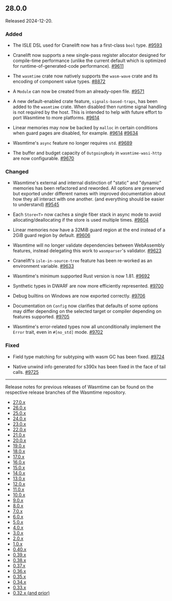 ## 28.0.0

Released 2024-12-20.

### Added

* The ISLE DSL used for Cranelift now has a first-class `bool` type.
  [#9593](https://github.com/bytecodealliance/wasmtime/pull/9593)

* Cranelift now supports a new single-pass register allocator designed for
  compile-time performance (unlike the current default which is optimized for
  runtime-of-generated-code performance).
  [#9611](https://github.com/bytecodealliance/wasmtime/pull/9611)

* The `wasmtime` crate now natively supports the `wasm-wave` crate and its
  encoding of component value types.
  [#8872](https://github.com/bytecodealliance/wasmtime/pull/8872)

* A `Module` can now be created from an already-open file.
  [#9571](https://github.com/bytecodealliance/wasmtime/pull/9571)

* A new default-enabled crate feature, `signals-based-traps`, has been added to
  the `wasmtime` crate. When disabled then runtime signal handling is not
  required by the host. This is intended to help with future effort to port
  Wasmtime to more platforms.
  [#9614](https://github.com/bytecodealliance/wasmtime/pull/9614)

* Linear memories may now be backed by `malloc` in certain conditions when guard
  pages are disabled, for example.
  [#9614](https://github.com/bytecodealliance/wasmtime/pull/9614)
  [#9634](https://github.com/bytecodealliance/wasmtime/pull/9634)

* Wasmtime's `async` feature no longer requires `std`.
  [#9689](https://github.com/bytecodealliance/wasmtime/pull/9689)

* The buffer and budget capacity of `OutgoingBody` in `wasmtime-wasi-http` are
  now configurable.
  [#9670](https://github.com/bytecodealliance/wasmtime/pull/9670)

### Changed

* Wasmtime's external and internal distinction of "static" and "dynamic"
  memories has been refactored and reworded. All options are preserved but
  exported under different names with improved documentation about how they all
  interact with one another. (and everything should be easier to understand)
  [#9545](https://github.com/bytecodealliance/wasmtime/pull/9545)

* Each `Store<T>` now caches a single fiber stack in async mode to avoid
  allocating/deallocating if the store is used multiple times.
  [#9604](https://github.com/bytecodealliance/wasmtime/pull/9604)

* Linear memories now have a 32MiB guard region at the end instead of a 2GiB
  guard region by default.
  [#9606](https://github.com/bytecodealliance/wasmtime/pull/9606)

* Wasmtime will no longer validate dependencies between WebAssembly features,
  instead delegating this work to `wasmparser`'s validator.
  [#9623](https://github.com/bytecodealliance/wasmtime/pull/9623)

* Cranelift's `isle-in-source-tree` feature has been re-worked as an environment
  variable.
  [#9633](https://github.com/bytecodealliance/wasmtime/pull/9633)

* Wasmtime's minimum supported Rust version is now 1.81.
  [#9692](https://github.com/bytecodealliance/wasmtime/pull/9692)

* Synthetic types in DWARF are now more efficiently represented.
  [#9700](https://github.com/bytecodealliance/wasmtime/pull/9700)

* Debug builtins on Windows are now exported correctly.
  [#9706](https://github.com/bytecodealliance/wasmtime/pull/9706)

* Documentation on `Config` now clarifies that defaults of some options may
  differ depending on the selected target or compiler depending on features
  supported.
  [#9705](https://github.com/bytecodealliance/wasmtime/pull/9705)

* Wasmtime's error-related types now all unconditionally implement the `Error`
  trait, even in `#[no_std]` mode.
  [#9702](https://github.com/bytecodealliance/wasmtime/pull/9702)

### Fixed

* Field type matching for subtyping with wasm GC has been fixed.
  [#9724](https://github.com/bytecodealliance/wasmtime/pull/9724)

* Native unwind info generated for s390x has been fixed in the face of tail
  calls.
  [#9725](https://github.com/bytecodealliance/wasmtime/pull/9725)

--------------------------------------------------------------------------------

Release notes for previous releases of Wasmtime can be found on the respective
release branches of the Wasmtime repository.

<!-- ARCHIVE_START -->
* [27.0.x](https://github.com/bytecodealliance/wasmtime/blob/release-27.0.0/RELEASES.md)
* [26.0.x](https://github.com/bytecodealliance/wasmtime/blob/release-26.0.0/RELEASES.md)
* [25.0.x](https://github.com/bytecodealliance/wasmtime/blob/release-25.0.0/RELEASES.md)
* [24.0.x](https://github.com/bytecodealliance/wasmtime/blob/release-24.0.0/RELEASES.md)
* [23.0.x](https://github.com/bytecodealliance/wasmtime/blob/release-23.0.0/RELEASES.md)
* [22.0.x](https://github.com/bytecodealliance/wasmtime/blob/release-22.0.0/RELEASES.md)
* [21.0.x](https://github.com/bytecodealliance/wasmtime/blob/release-21.0.0/RELEASES.md)
* [20.0.x](https://github.com/bytecodealliance/wasmtime/blob/release-20.0.0/RELEASES.md)
* [19.0.x](https://github.com/bytecodealliance/wasmtime/blob/release-19.0.0/RELEASES.md)
* [18.0.x](https://github.com/bytecodealliance/wasmtime/blob/release-18.0.0/RELEASES.md)
* [17.0.x](https://github.com/bytecodealliance/wasmtime/blob/release-17.0.0/RELEASES.md)
* [16.0.x](https://github.com/bytecodealliance/wasmtime/blob/release-16.0.0/RELEASES.md)
* [15.0.x](https://github.com/bytecodealliance/wasmtime/blob/release-15.0.0/RELEASES.md)
* [14.0.x](https://github.com/bytecodealliance/wasmtime/blob/release-14.0.0/RELEASES.md)
* [13.0.x](https://github.com/bytecodealliance/wasmtime/blob/release-13.0.0/RELEASES.md)
* [12.0.x](https://github.com/bytecodealliance/wasmtime/blob/release-12.0.0/RELEASES.md)
* [11.0.x](https://github.com/bytecodealliance/wasmtime/blob/release-11.0.0/RELEASES.md)
* [10.0.x](https://github.com/bytecodealliance/wasmtime/blob/release-10.0.0/RELEASES.md)
* [9.0.x](https://github.com/bytecodealliance/wasmtime/blob/release-9.0.0/RELEASES.md)
* [8.0.x](https://github.com/bytecodealliance/wasmtime/blob/release-8.0.0/RELEASES.md)
* [7.0.x](https://github.com/bytecodealliance/wasmtime/blob/release-7.0.0/RELEASES.md)
* [6.0.x](https://github.com/bytecodealliance/wasmtime/blob/release-6.0.0/RELEASES.md)
* [5.0.x](https://github.com/bytecodealliance/wasmtime/blob/release-5.0.0/RELEASES.md)
* [4.0.x](https://github.com/bytecodealliance/wasmtime/blob/release-4.0.0/RELEASES.md)
* [3.0.x](https://github.com/bytecodealliance/wasmtime/blob/release-3.0.0/RELEASES.md)
* [2.0.x](https://github.com/bytecodealliance/wasmtime/blob/release-2.0.0/RELEASES.md)
* [1.0.x](https://github.com/bytecodealliance/wasmtime/blob/release-1.0.0/RELEASES.md)
* [0.40.x](https://github.com/bytecodealliance/wasmtime/blob/release-0.40.0/RELEASES.md)
* [0.39.x](https://github.com/bytecodealliance/wasmtime/blob/release-0.39.0/RELEASES.md)
* [0.38.x](https://github.com/bytecodealliance/wasmtime/blob/release-0.38.0/RELEASES.md)
* [0.37.x](https://github.com/bytecodealliance/wasmtime/blob/release-0.37.0/RELEASES.md)
* [0.36.x](https://github.com/bytecodealliance/wasmtime/blob/release-0.36.0/RELEASES.md)
* [0.35.x](https://github.com/bytecodealliance/wasmtime/blob/release-0.35.0/RELEASES.md)
* [0.34.x](https://github.com/bytecodealliance/wasmtime/blob/release-0.34.0/RELEASES.md)
* [0.33.x](https://github.com/bytecodealliance/wasmtime/blob/release-0.33.0/RELEASES.md)
* [0.32.x (and prior)](https://github.com/bytecodealliance/wasmtime/blob/release-0.32.0/RELEASES.md)
